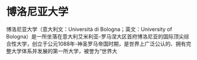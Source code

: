 # 博洛尼亚大学

博洛尼亚大学（意大利文：Università di Bologna；英文：University of Bologna）是一所坐落在意大利艾米利亚-罗马涅大区首府博洛尼亚的国际顶尖综合性大学，创立于公元1088年-神圣罗马帝国时期，是世界上广泛公认的、拥有完整大学体系并发展的第一所大学，被誉为“世界大